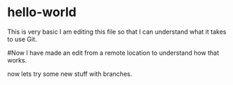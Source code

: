 # hello-world
This is very basic
I am editing this file so that I can understand what it takes to use Git.

#Now I have made an edit from a remote location to understand how that works.

now lets try some new stuff with branches.
